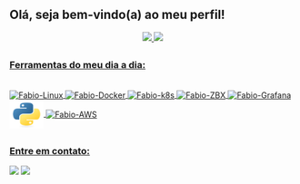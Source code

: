 ## Olá, seja bem-vindo(a) ao meu perfil!
 <div align="center">
  <a href="https://github.com/FabioBartoli">
  <img height="140em" src="https://github-readme-stats.vercel.app/api?username=fabiobartoli&show_icons=true&theme=dark&include_all_commits=true&count_private=true"/>
      <img height="100em" src="https://github-readme-stats.vercel.app/api/top-langs/?username=fabiobartoli&layout=compact&langs_count=4&theme=dark"/>
</div>
  
## 

<h3>Ferramentas do meu dia a dia:</h3>
<div style="display: inline_block"><br>
  <img align="center" alt="Fabio-Linux" height="50" width="60" src="https://cdn.jsdelivr.net/gh/devicons/devicon/icons/linux/linux-original.svg">
  <img align="center" alt="Fabio-Docker" height="50" width="60" src="https://cdn.jsdelivr.net/gh/devicons/devicon/icons/docker/docker-plain-wordmark.svg">
  <img align="center" alt="Fabio-k8s" height="50" width="60" src="https://cdn.jsdelivr.net/gh/devicons/devicon/icons/kubernetes/kubernetes-plain-wordmark.svg">
  <img align="center" alt="Fabio-ZBX" height="40" width="40" src="https://www.vectorlogo.zone/logos/zabbix/zabbix-icon.svg">
  <img align="center" alt="Fabio-Grafana" height="50" width="60" src="https://www.vectorlogo.zone/logos/grafana/grafana-icon.svg">
  <img align="center" alt="Fabio-Python" height="50" width="60" src="https://raw.githubusercontent.com/devicons/devicon/master/icons/python/python-original.svg">
  <img align="center" alt="Fabio-AWS" height="50" width="60" src="https://upload.wikimedia.org/wikipedia/commons/9/93/Amazon_Web_Services_Logo.svg">
</div>
  
##

<h3>Entre em contato:</h3>
<div> 
   <a href = "mailto:fabio.bartoli@outlook.com"><img src="https://img.shields.io/badge/Microsoft_Outlook-0078D4?style=for-the-badge&logo=microsoft-outlook&logoColor=white" target="_blank"></a>
  <a href="https://www.linkedin.com/in/FabioBartoli" target="_blank"><img src="https://img.shields.io/badge/-LinkedIn-%230077B5?style=for-the-badge&logo=linkedin&logoColor=white" target="_blank"></a> 
  
</div>

